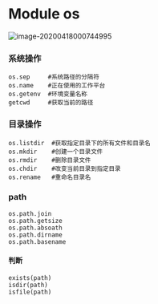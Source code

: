 # Module os 

![image-20200418000744995](../res/os.PNG)
### 系统操作

```
os.sep     #系统路径的分隔符
os.name    #正在使用的工作平台
os.getenv  #环境变量名称
getcwd     #获取当前的路径
```



### 目录操作

```
os.listdir  #获取指定目录下的所有文件和目录名
os.mkdir    #创建一个目录文件
os.rmdir	#删除目录文件
os.chdir    #改变当前目录到指定目录
os.rename   #重命名目录名
```



### path

```
os.path.join
os.path.getsize
os.path.absoath
os.path.dirname
os.path.basename
```



#### 	判断

```
exists(path)
isdir(path)
isfile(path)
```


